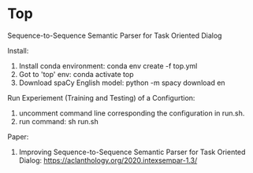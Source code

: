 # Top
Sequence-to-Sequence Semantic Parser for Task Oriented Dialog


Install:
1. Install conda environment: conda env create -f top.yml
2. Got to 'top' env: conda activate top
3. Download spaCy English model: python -m spacy download en


Run Experiement (Training and Testing) of a Configurtion:
1. uncomment command line  corresponding the configuration in run.sh.
2. run command: sh run.sh

Paper: 
1. Improving Sequence-to-Sequence Semantic Parser for Task Oriented Dialog: https://aclanthology.org/2020.intexsempar-1.3/
